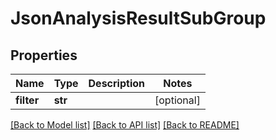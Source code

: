 # JsonAnalysisResultSubGroup


## Properties
Name | Type | Description | Notes
------------ | ------------- | ------------- | -------------
**filter** | **str** |  | [optional] 

[[Back to Model list]](../README.md#documentation-for-models) [[Back to API list]](../README.md#documentation-for-api-endpoints) [[Back to README]](../README.md)


